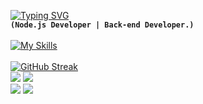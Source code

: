 [![Typing SVG](https://readme-typing-svg.herokuapp.com?font=Fira+Code&pause=1000&color=02F6F7&width=435&lines=Aliakbar+Azmoudeh)](https://git.io/typing-svg)<br>
**`(Node.js Developer | Back-end Developer.)`** 
<br><br>
[![My Skills](https://skillicons.dev/icons?i=js,ts,nodejs,express,mongodb,postgres,mysql,graphql,docker,kubernetes,rabbitmq,redis,jest,github,git,&perline=12)](https://skillicons.dev)
<br><br>
[![GitHub Streak](https://github-readme-streak-stats.herokuapp.com?user=aliakbarazmoudeh&theme=react&hide_border=true&border_radius=4&card_width=684)](https://git.io/streak-stats)
<br>
![](http://github-profile-summary-cards.vercel.app/api/cards/most-commit-language?username=aliakbarazmoudeh&theme=react)
![](http://github-profile-summary-cards.vercel.app/api/cards/repos-per-language?username=aliakbarazmoudeh&theme=react)
<br>
![](http://github-profile-summary-cards.vercel.app/api/cards/stats?username=aliakbarazmoudeh&theme=react)
![](http://github-profile-summary-cards.vercel.app/api/cards/productive-time?username=aliakbarazmoudeh&theme=react&utcOffset=8)
<br>
